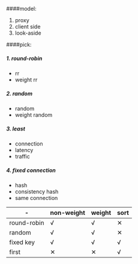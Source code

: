 ####model:
1. proxy
2. client side
3. look-aside

####pick:
##### 1. round-robin
* rr
* weight rr
##### 2. random
* random
* weight random
##### 3. least
* connection
* latency
* traffic
##### 4. fixed connection
* hash
* consistency hash
* same connection


| - | non-weight | weight | sort |
| ------ | ------ | ------ | ------ |
| round-robin | √ | √ | ✕ |
| random | √ | √ | ✕ |
| fixed key | √ | √ | √ |
| first | ✕ | ✕ | √ |

